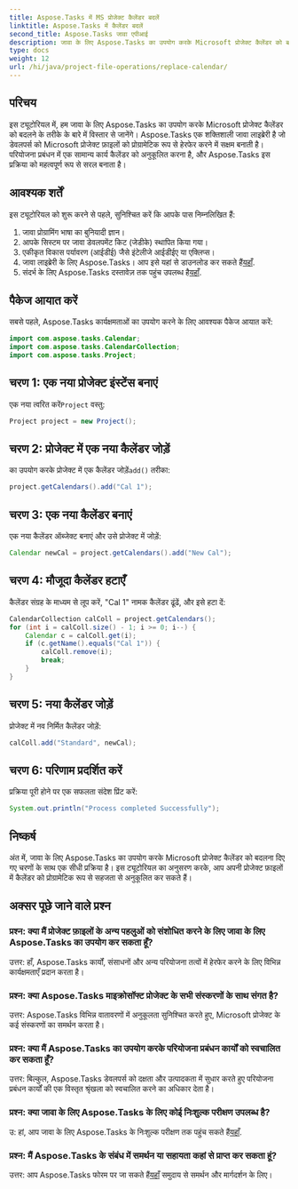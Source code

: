 ```yaml
---
title: Aspose.Tasks में MS प्रोजेक्ट कैलेंडर बदलें
linktitle: Aspose.Tasks में कैलेंडर बदलें
second_title: Aspose.Tasks जावा एपीआई
description: जावा के लिए Aspose.Tasks का उपयोग करके Microsoft प्रोजेक्ट कैलेंडर को बदलने का तरीका जानें। कोड उदाहरणों के साथ चरण-दर-चरण मार्गदर्शिका।
type: docs
weight: 12
url: /hi/java/project-file-operations/replace-calendar/
---
```

## परिचय
इस ट्यूटोरियल में, हम जावा के लिए Aspose.Tasks का उपयोग करके Microsoft प्रोजेक्ट कैलेंडर को बदलने के तरीके के बारे में विस्तार से जानेंगे। Aspose.Tasks एक शक्तिशाली जावा लाइब्रेरी है जो डेवलपर्स को Microsoft प्रोजेक्ट फ़ाइलों को प्रोग्रामेटिक रूप से हेरफेर करने में सक्षम बनाती है। परियोजना प्रबंधन में एक सामान्य कार्य कैलेंडर को अनुकूलित करना है, और Aspose.Tasks इस प्रक्रिया को महत्वपूर्ण रूप से सरल बनाता है।
## आवश्यक शर्तें
इस ट्यूटोरियल को शुरू करने से पहले, सुनिश्चित करें कि आपके पास निम्नलिखित हैं:
1. जावा प्रोग्रामिंग भाषा का बुनियादी ज्ञान।
2. आपके सिस्टम पर जावा डेवलपमेंट किट (जेडीके) स्थापित किया गया।
3. एकीकृत विकास पर्यावरण (आईडीई) जैसे इंटेलीजे आईडीईए या एक्लिप्स।
4.  जावा लाइब्रेरी के लिए Aspose.Tasks। आप इसे यहां से डाउनलोड कर सकते हैं[यहाँ](https://releases.aspose.com/tasks/java/).
5.  संदर्भ के लिए Aspose.Tasks दस्तावेज़ तक पहुंच उपलब्ध है[यहाँ](https://reference.aspose.com/tasks/java/).

## पैकेज आयात करें
सबसे पहले, Aspose.Tasks कार्यक्षमताओं का उपयोग करने के लिए आवश्यक पैकेज आयात करें:
```java
import com.aspose.tasks.Calendar;
import com.aspose.tasks.CalendarCollection;
import com.aspose.tasks.Project;
```

## चरण 1: एक नया प्रोजेक्ट इंस्टेंस बनाएं
 एक नया त्वरित करें`Project` वस्तु:
```java
Project project = new Project();
```
## चरण 2: प्रोजेक्ट में एक नया कैलेंडर जोड़ें
 का उपयोग करके प्रोजेक्ट में एक कैलेंडर जोड़ें`add()` तरीका:
```java
project.getCalendars().add("Cal 1");
```
## चरण 3: एक नया कैलेंडर बनाएं
एक नया कैलेंडर ऑब्जेक्ट बनाएं और उसे प्रोजेक्ट में जोड़ें:
```java
Calendar newCal = project.getCalendars().add("New Cal");
```
## चरण 4: मौजूदा कैलेंडर हटाएँ
कैलेंडर संग्रह के माध्यम से लूप करें, "Cal 1" नामक कैलेंडर ढूंढें, और इसे हटा दें:
```java
CalendarCollection calColl = project.getCalendars();
for (int i = calColl.size() - 1; i >= 0; i--) {
    Calendar c = calColl.get(i);
    if (c.getName().equals("Cal 1")) {
        calColl.remove(i);
        break;
    }
}
```
## चरण 5: नया कैलेंडर जोड़ें
प्रोजेक्ट में नव निर्मित कैलेंडर जोड़ें:
```java
calColl.add("Standard", newCal);
```
## चरण 6: परिणाम प्रदर्शित करें
प्रक्रिया पूरी होने पर एक सफलता संदेश प्रिंट करें:
```java
System.out.println("Process completed Successfully");
```

## निष्कर्ष
अंत में, जावा के लिए Aspose.Tasks का उपयोग करके Microsoft प्रोजेक्ट कैलेंडर को बदलना दिए गए चरणों के साथ एक सीधी प्रक्रिया है। इस ट्यूटोरियल का अनुसरण करके, आप अपनी प्रोजेक्ट फ़ाइलों में कैलेंडर को प्रोग्रामेटिक रूप से सहजता से अनुकूलित कर सकते हैं।
## अक्सर पूछे जाने वाले प्रश्न
### प्रश्न: क्या मैं प्रोजेक्ट फ़ाइलों के अन्य पहलुओं को संशोधित करने के लिए जावा के लिए Aspose.Tasks का उपयोग कर सकता हूँ?
उत्तर: हाँ, Aspose.Tasks कार्यों, संसाधनों और अन्य परियोजना तत्वों में हेरफेर करने के लिए विभिन्न कार्यक्षमताएँ प्रदान करता है।
### प्रश्न: क्या Aspose.Tasks माइक्रोसॉफ्ट प्रोजेक्ट के सभी संस्करणों के साथ संगत है?
उत्तर: Aspose.Tasks विभिन्न वातावरणों में अनुकूलता सुनिश्चित करते हुए, Microsoft प्रोजेक्ट के कई संस्करणों का समर्थन करता है।
### प्रश्न: क्या मैं Aspose.Tasks का उपयोग करके परियोजना प्रबंधन कार्यों को स्वचालित कर सकता हूँ?
उत्तर: बिल्कुल, Aspose.Tasks डेवलपर्स को दक्षता और उत्पादकता में सुधार करते हुए परियोजना प्रबंधन कार्यों की एक विस्तृत श्रृंखला को स्वचालित करने का अधिकार देता है।
### प्रश्न: क्या जावा के लिए Aspose.Tasks के लिए कोई निःशुल्क परीक्षण उपलब्ध है?
 उ: हां, आप जावा के लिए Aspose.Tasks के निःशुल्क परीक्षण तक पहुंच सकते हैं[यहाँ](https://releases.aspose.com/).
### प्रश्न: मैं Aspose.Tasks के संबंध में समर्थन या सहायता कहां से प्राप्त कर सकता हूं?
 उत्तर: आप Aspose.Tasks फोरम पर जा सकते हैं[यहाँ](https://forum.aspose.com/c/tasks/15) समुदाय से समर्थन और मार्गदर्शन के लिए।